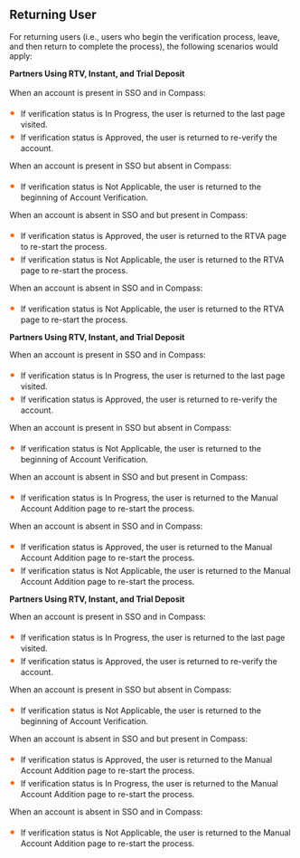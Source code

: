 
## Returning User

For returning users (i.e., users who begin the verification process, leave, and then return to complete the process), the following scenarios would apply:

<b>Partners Using RTV, Instant, and Trial Deposit</b><br/>
<br/>
When an account is present in SSO and in Compass:
  
<div class="card-body"><ul><li>If verification status is In Progress, the user is returned to the last page visited.</li>
<li>If verification status is Approved, the user is returned to re-verify the account.</li>
</ul></div>

When an account is present in SSO but absent in Compass:
  
<div class="card-body"><ul><li>If verification status is Not Applicable, the user is returned to the beginning of Account Verification.</li>
</ul></div>


When an account is absent in SSO and but present in Compass:

<div class="card-body"><ul><li>If verification status is Approved, the user is returned to the RTVA page to re-start the process.</li>
<li>If verification status is Not Applicable, the user is returned to the RTVA page to re-start the process.</li>
</ul></div>

When an account is absent in SSO and in Compass:

<div class="card-body"><ul><li>If verification status is Not Applicable, the user is returned to the RTVA page to re-start the process.</li></ul></div> 

 <b>Partners Using RTV, Instant, and Trial Deposit</b>

 When an account is present in SSO and in Compass:

<div class="card-body"><ul><li>If verification status is In Progress, the user is returned to the last page visited.</li>
<li>If verification status is Approved, the user is returned to re-verify the account. 
</li></ul></div> 

When an account is present in SSO but absent in Compass:   
  
<div class="card-body"><ul><li>If verification status is Not Applicable, the user is returned to the beginning of Account Verification.</li></ul></div> 

When an account is absent in SSO and but present in Compass:

<div class="card-body"><ul><li>If verification status is In Progress, the user is returned to the Manual Account Addition page to re-start the process.</li></ul></div> 

When an account is absent in SSO and in Compass:

<div class="card-body"><ul><li>If verification status is Approved, the user is returned to the Manual Account Addition page to re-start the process.</li>

<li>If verification status is Not Applicable, the user is returned to the Manual Account Addition page to re-start the process.</li></ul></div>

<b>Partners Using RTV, Instant, and Trial Deposit</b>    

When an account is present in SSO and in Compass:

<div class="card-body"><ul><li>If verification status is In Progress, the user is returned to the last page visited.
</li><li>If verification status is Approved, the user is returned to re-verify the account. </li></ul></div>

When an account is present in SSO but absent in Compass:

<div class="card-body"><ul><li>If verification status is Not Applicable, the user is returned to the beginning of Account Verification.
</li></ul></div>

When an account is absent in SSO and but present in Compass:

<div class="card-body"><ul><li>If verification status is Approved, the user is returned to the Manual Account Addition page to re-start the process.</li>

<li>If verification status is In Progress, the user is returned to the Manual Account Addition page to re-start the process.
</li></ul></div>


 When an account is absent in SSO and in Compass:

<div class="card-body"><ul><li>If verification status is Not Applicable, the user is returned to the Manual Account Addition page to re-start the process.</li></ul></div>

<style>
    .card-body ul {
        list-style: none;
        padding-left: 20px;
    }
    .card-body ul li::before {
        content: "\2022";
        font-size: 1.5em;
        color: #f60;
        display: inline-block;
        width: 1em;
        margin-left: -1em;
    }
</style>
